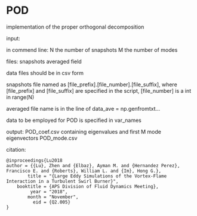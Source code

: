 # POD
implementation of the proper orthogonal decomposition

input:

in commend line:
N   the number of snapshots
M   the number of modes

files:
snapshots
averaged field

data files should be in csv form

snapshots file named as [file\_prefix].[file\_number].[file\_suffix],
where [file\_prefix] and [file\_suffix] are specified in the script, [file\_number] is a int in range(N)

averaged file name is in the line of data\_ave = np.genfromtxt...

data to be employed for POD is specified in var\_names

output:
    POD_coef.csv    containing eigenvalues and first M mode eigenvectors
    POD_mode.csv

citation:
```
@inproceedings{Lu2018
author = {{Lu}, Zhen and {Elbaz}, Ayman M. and {Hernandez Perez}, Francisco E. and {Roberts}, William L. and {Im}, Hong G.},
        title = "{Large Eddy Simulations of the Vortex-Flame Interaction in a Turbulent Swirl Burner}",
    booktitle = {APS Division of Fluid Dynamics Meeting},
         year = "2018",
        month = "November",
          eid = {Q2.005}
}
```
